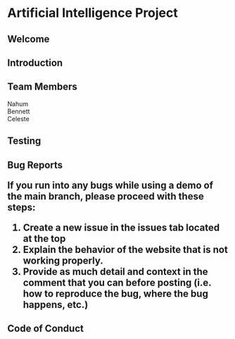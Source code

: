 <h1>Artificial Intelligence Project</h1>

<h2>Welcome</h2>


<h2>Introduction</h2>


<h2>Team Members</h2>
Nahum
<br>
Bennett
<br>
Celeste

<h2>Testing</h2>

<h2>Bug Reports</2>

If you run into any bugs while using a demo of the main branch, please proceed with these steps:

1. Create a new issue in the issues tab located at the top
2. Explain the behavior of the website that is not working properly.
3. Provide as much detail and context in the comment that you can before posting (i.e. how to reproduce the bug, where the bug happens, etc.)

<h2>Code of Conduct</h2>
    

